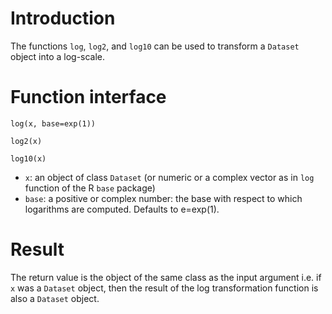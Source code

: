 # Introduction #

The functions `log`, `log2`, and `log10` can be used to transform a `Dataset` object into a log-scale.

# Function interface #
`log(x, base=exp(1))`

`log2(x)`

`log10(x)`
  * `x`: an object of class `Dataset` (or numeric or a complex vector as in `log` function of the R `base` package)
  * `base`: a positive or complex number: the base with respect to which logarithms are computed. Defaults to e=exp(1).

# Result #
The return value is the object of the same class as the input argument i.e. if `x` was a `Dataset` object, then the result of the log transformation function is also a `Dataset` object.